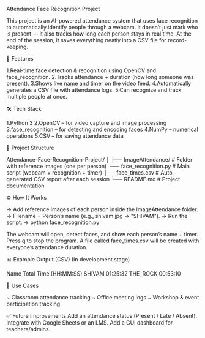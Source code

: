 Attendance Face Recognition Project

This project is an AI-powered attendance system that uses face recognition to automatically identify people through a webcam. It doesn’t just mark who is present — it also tracks how long each person stays in real time. At the end of the session, it saves everything neatly into a CSV file for record-keeping.

🚀 Features

1.Real-time face detection & recognition using OpenCV and face_recognition.
2.Tracks attendance + duration (how long someone was present).
3.Shows live name and timer on the video feed.
4.Automatically generates a CSV file with attendance logs.
5.Can recognize and track multiple people at once.

🛠️ Tech Stack

1.Python 3
2.OpenCV – for video capture and image processing
3.face_recognition – for detecting and encoding faces
4.NumPy – numerical operations
5.CSV – for saving attendance data

📂 Project Structure

Attendance-Face-Recognition-Project/
│
├── ImageAttendance/        # Folder with reference images (one per person)
├── face_recognition.py     # Main script (webcam + recognition + timer)
├── face_times.csv          # Auto-generated CSV report after each session
└── README.md               # Project documentation

⚙️ How It Works

-> Add reference images of each person inside the ImageAttendance folder.
-> Filename = Person’s name (e.g., shivam.jpg → "SHIVAM").
-> Run the script:
-> python face_recognition.py

The webcam will open, detect faces, and show each person’s name + timer.
Press q to stop the program.
A file called face_times.csv will be created with everyone’s attendance duration.

📊 Example Output (CSV) (In development stage)

Name	Total Time (HH:MM:SS)
SHIVAM	01:25:32
THE_ROCK	00:53:10

🎯 Use Cases

~ Classroom attendance tracking
~ Office meeting logs
~ Workshop & event participation tracking

✅ Future Improvements
Add an attendance status (Present / Late / Absent).
Integrate with Google Sheets or an LMS.
Add a GUI dashboard for teachers/admins.
